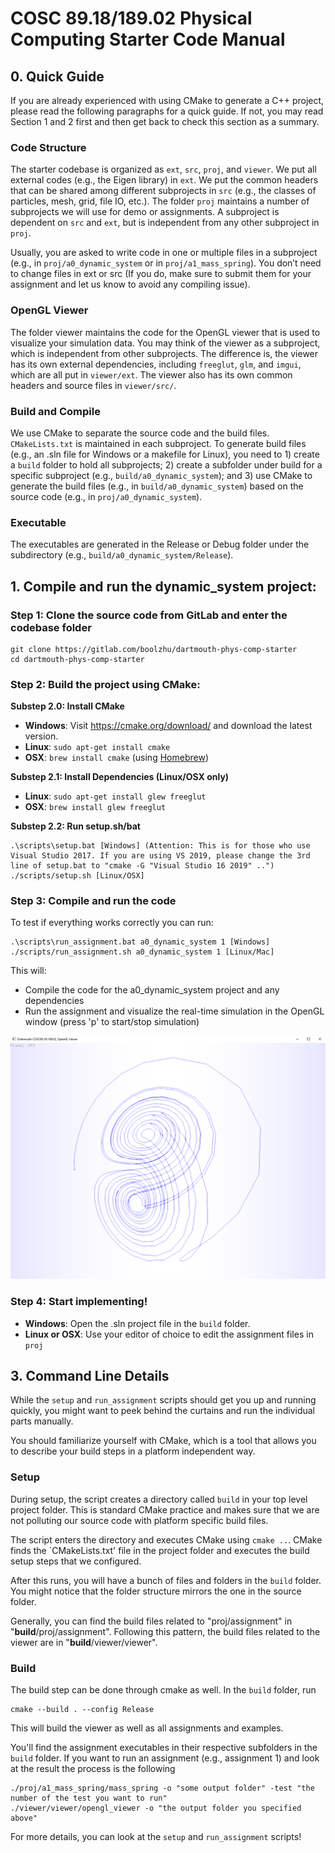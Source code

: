 # COSC 89.18/189.02 Physical Computing Starter Code Manual

## 0. Quick Guide

If you are already experienced with using CMake to generate a C++ project, please read the following paragraphs for a quick guide. If not, you may read Section 1 and 2 first and then get back to check this section as a summary.

### Code Structure

The starter codebase is organized as `ext`, `src`, `proj`, and `viewer`. We put all external codes (e.g., the Eigen library) in `ext`. We put the common headers that can be shared among different subprojects in `src` (e.g., the classes of particles, mesh, grid, file IO, etc.). The folder `proj` maintains a number of subprojects we will use for demo or assignments. A subproject is dependent on `src` and `ext`, but is independent from any other subproject in `proj`.

Usually, you are asked to write code in one or multiple files in a subproject (e.g., in `proj/a0_dynamic_system` or in `proj/a1_mass_spring`). You don’t need to change files in ext or src (If you do, make sure to submit them for your assignment and let us know to avoid any compiling issue).

### OpenGL Viewer

The folder viewer maintains the code for the OpenGL viewer that is used to visualize your simulation data. You may think of the viewer as a subproject, which is independent from other subprojects. The difference is, the viewer has its own external dependencies, including `freeglut`, `glm`, and `imgui`, which are all put in `viewer/ext`. The viewer also has its own common headers and source files in `viewer/src/`.

### Build and Compile

We use CMake to separate the source code and the build files. `CMakeLists.txt` is maintained in each subproject. To generate build files (e.g., an .sln file for Windows or a makefile for Linux), you need to 1) create a `build` folder to hold all subprojects; 2) create a subfolder under build for a specific subproject (e.g., `build/a0_dynamic_system`); and 3) use CMake to generate the build files (e.g., in `build/a0_dynamic_system`) based on the source code (e.g., in `proj/a0_dynamic_system`).

### Executable

The executables are generated in the Release or Debug folder under the subdirectory (e.g., `build/a0_dynamic_system/Release`).

## 1. Compile and run the dynamic_system project:

### Step 1: Clone the source code from GitLab and enter the codebase folder

    git clone https://gitlab.com/boolzhu/dartmouth-phys-comp-starter
    cd dartmouth-phys-comp-starter

### Step 2: Build the project using CMake:

**Substep 2.0: Install CMake**

- **Windows**: Visit https://cmake.org/download/ and download the latest version.
- **Linux**: `sudo apt-get install cmake`
- **OSX**: `brew install cmake` (using [Homebrew](https://brew.sh/))

**Substep 2.1: Install Dependencies (Linux/OSX only)**
- **Linux**: `sudo apt-get install glew freeglut`
- **OSX**: `brew install glew freeglut`

**Substep 2.2: Run setup.sh/bat**

    .\scripts\setup.bat [Windows] (Attention: This is for those who use Visual Studio 2017. If you are using VS 2019, please change the 3rd line of setup.bat to "cmake -G "Visual Studio 16 2019" ..")
    ./scripts/setup.sh [Linux/OSX]

### Step 3: Compile and run the code

To test if everything works correctly you can run:

    .\scripts\run_assignment.bat a0_dynamic_system 1 [Windows]
    ./scripts/run_assignment.sh a0_dynamic_system 1 [Linux/Mac]

This will:

- Compile the code for the a0_dynamic_system project and any dependencies
- Run the assignment and visualize the real-time simulation in the OpenGL window (press 'p' to start/stop simulation)

![Visulization of the Lorenz particle trajectory in the OpenGL Viewer](doc/img/lorenz_system.PNG)

### Step 4: Start implementing!

- **Windows**: Open the .sln project file in the `build` folder.
- **Linux or OSX**: Use your editor of choice to edit the assignment files in `proj`

## 3. Command Line Details

While the `setup` and `run_assignment` scripts should get you up and running quickly, you might want to peek behind the curtains and run the individual parts manually.

You should familiarize yourself with CMake, which is a tool that allows you to describe your build steps in a platform independent way.


### Setup

During setup, the script creates a directory called `build` in your top level project folder. 
This is standard CMake practice and makes sure that we are not polluting our source code with platform specific build files.

The script enters the directory and executes CMake using `cmake ..`. CMake finds the `CMakeLists.txt' file in the project folder and executes the build setup steps that we configured.

After this runs, you will have a bunch of files and folders in the `build` folder. You might notice that the folder structure mirrors the one in the source folder.

Generally, you can find the build files related to "proj/assignment" in "**build**/proj/assignment". Following this pattern, the build files related to the viewer are in "**build**/viewer/viewer".

### Build

The build step can be done through cmake as well. In the `build` folder, run 

    cmake --build . --config Release
    
This will build the viewer as well as all assignments and examples.

You'll find the assignment executables in their respective subfolders in the `build` folder. If you want to run an assignment (e.g., assignment 1) and look at the result the process is the following

    ./proj/a1_mass_spring/mass_spring -o "some output folder" -test "the number of the test you want to run"
    ./viewer/viewer/opengl_viewer -o "the output folder you specified above"
    
For more details, you can look at the `setup` and `run_assignment` scripts!
